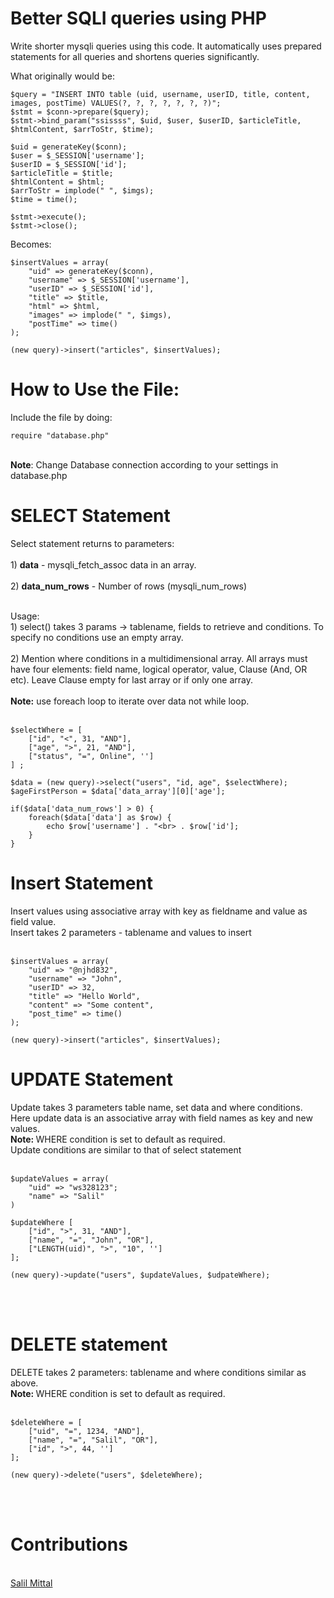 # Better SQLI queries using PHP 
Write shorter mysqli queries using this code. It automatically uses prepared statements for all queries and shortens queries significantly.

What originally would be:

```		
$query = "INSERT INTO table (uid, username, userID, title, content, images, postTime) VALUES(?, ?, ?, ?, ?, ?, ?)";
$stmt = $conn->prepare($query);
$stmt->bind_param("ssissss", $uid, $user, $userID, $articleTitle, $htmlContent, $arrToStr, $time);

$uid = generateKey($conn);
$user = $_SESSION['username'];
$userID = $_SESSION['id'];
$articleTitle = $title;
$htmlContent = $html;
$arrToStr = implode(" ", $imgs);
$time = time();

$stmt->execute();
$stmt->close();
```

Becomes:

```
$insertValues = array(
    "uid" => generateKey($conn),
    "username" => $_SESSION['username'],
    "userID" => $_SESSION['id'],
    "title" => $title,
    "html" => $html,
    "images" => implode(" ", $imgs),
    "postTime" => time()
);

(new query)->insert("articles", $insertValues);
```

<h1>How to Use the File:</h1>
Include the file by doing:

```
require "database.php"
```
<br>
<b>Note</b>: Change Database connection according to your settings in database.php 
<br>
<h1>SELECT Statement</h1>
Select statement returns to parameters:<br><br>
1) <b>data</b> - mysqli_fetch_assoc data in an array. <br><br>
2) <b>data_num_rows</b> - Number of rows (mysqli_num_rows)<br><br>

Usage: <br>
       1) select() takes 3 params -> tablename, fields to retrieve and conditions. To specify no conditions use an empty array.<br><br>
       2) Mention where conditions in a multidimensional array. All arrays must have four elements: field name, logical operator, value, Clause (And, OR etc).
       Leave Clause empty for last array or if only one array. <br><br>
       <b>Note:</b> use foreach loop to iterate over data not while loop.<br>
<br>
```
$selectWhere = [
	["id", "<", 31, "AND"],
	["age", ">", 21, "AND"],
	["status", "=", Online", '']
] ;

$data = (new query)->select("users", "id, age", $selectWhere);
$ageFirstPerson = $data['data_array'][0]['age']; 

if($data['data_num_rows'] > 0) {
	foreach($data['data'] as $row) {
		echo $row['username'] . "<br> . $row['id'];
	}
}
```

<h1>Insert Statement</h1>
Insert values using associative array with key as fieldname and value as field value.<br>
Insert takes 2 parameters - tablename and values to insert
<br><br>

```
$insertValues = array(
    "uid" => "@njhd832",
    "username" => "John",
    "userID" => 32,
    "title" => "Hello World",
    "content" => "Some content",
    "post_time" => time()
);

(new query)->insert("articles", $insertValues);
```

<h1>UPDATE Statement</h1>
Update takes 3 parameters table name, set data and where conditions.
<Br>
Here update data is an associative array with field names as key and new values.<br>
<b>Note: </b> WHERE condition is set to default as required.<br>
Update conditions are similar to that of select statement<br><Br>

```
$updateValues = array(
	"uid" => "ws328123";
	"name" => "Salil"
)

$updateWhere [
	["id", ">", 31, "AND"],
	["name", "=", "John", "OR"],
	["LENGTH(uid)", ">", "10", '']
];

(new query)->update("users", $updateValues, $udpateWhere);

```

<br><br>
<h1>DELETE statement</h1>
DELETE takes 2 parameters: tablename and where conditions similar as above. <br>
<b>Note: </b> WHERE condition is set to default as required.
<br><br>

```
$deleteWhere = [
	["uid", "=", 1234, "AND"],
	["name", "=", "Salil", "OR"],
	["id", ">", 44, '']
];

(new query)->delete("users", $deleteWhere);
```

<br><br>
<h1>Contributions </h1> <br>
<a href='https://github.com/SalilMittal'>Salil Mittal</a>
